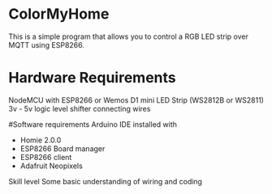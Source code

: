 # ColorMyHome
This is a simple program that allows you to control a RGB LED strip over MQTT using ESP8266.

# Hardware Requirements
NodeMCU with ESP8266 or Wemos D1 mini
LED Strip (WS2812B or WS2811)
3v - 5v logic level shifter
connecting wires

#Software requirements
Arduino IDE installed with 
  - Homie 2.0.0
  - ESP8266 Board manager
  - ESP8266 client
  - Adafruit Neopixels
  
Skill level
Some basic understanding of wiring and coding
